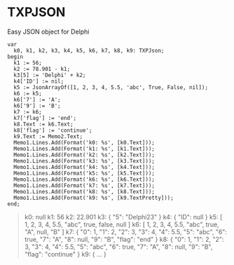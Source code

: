 # TXPJSON
 Easy JSON object for Delphi

```Delphi
var
  k0, k1, k2, k3, k4, k5, k6, k7, k8, k9: TXPJson;
begin
  k1 := 56;
  k2 := 78.901 - k1;
  k3[5] := 'Delphi' + k2;
  k4['ID'] := nil;
  k5 := JsonArrayOf([1, 2, 3, 4, 5.5, 'abc', True, False, nil]);
  k6 := k5;
  k6['7'] := 'A';
  k6['9'] := 'B';
  k7 := k6;
  k7['flag'] := 'end';
  k8.Text := k6.Text;
  k8['flag'] := 'continue';
  k9.Text := Memo2.Text;
  Memo1.Lines.Add(Format('k0: %s', [k0.Text]));
  Memo1.Lines.Add(Format('k1: %s', [k1.Text]));
  Memo1.Lines.Add(Format('k2: %s', [k2.Text]));
  Memo1.Lines.Add(Format('k3: %s', [k3.Text]));
  Memo1.Lines.Add(Format('k4: %s', [k4.Text]));
  Memo1.Lines.Add(Format('k5: %s', [k5.Text]));
  Memo1.Lines.Add(Format('k6: %s', [k6.Text]));
  Memo1.Lines.Add(Format('k7: %s', [k7.Text]));
  Memo1.Lines.Add(Format('k8: %s', [k8.Text]));
  Memo1.Lines.Add(Format('k9: %s', [k9.TextPretty]));
end;
```

>k0: null
>k1: 56
>k2: 22.901
>k3: { "5": "Delphi23" }
>k4: { "ID": null }
>k5: [ 1, 2, 3, 4, 5.5, "abc", true, false, null ]
>k6: [ 1, 2, 3, 4, 5.5, "abc", true, "A", null, "B" ]
>k7: { "0": 1, "1": 2, "2": 3, "3": 4, "4": 5.5, "5": "abc", "6": true, "7": "A", "8": null, "9": "B", "flag": "end" }
>k8: { "0": 1, "1": 2, "2": 3, "3": 4, "4": 5.5, "5": "abc", "6": true, "7": "A", "8": null, "9": "B", "flag": "continue" }
>k9: { ... }
